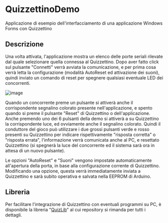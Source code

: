 # QuizzettinoDemo

Applicazione di esempio dell'interfacciamento di una applicazione Windows Forms con Quizzettino

## Descrizione
Una volta attivata, l'applicazione mostra un elenco delle porte seriali rilevate dal quale selezionare quella connessa al Quizzettino. Dopo aver fatto click sul pulsante "Connetti" verrà avviata la comunicazione, e per prima cosa verrà letta la configurazione (modalità AutoReset ed attivazione dei suoni), quindi inviato un comando di reset per spegnere qualsiasi eventuale LED dei concorrenti.

![image](https://user-images.githubusercontent.com/27277104/207894431-3f0a7092-db52-46c9-b217-1f34b6499a97.png)

Quando un concorrente preme un pulsante si attiverà anche il corrispondente segnalino colorato presente nell'applicazione, e spento quando si preme il pulsante "Reset" di Quizzettino o dell'applicazione. Anche premendo uno dei 6 pulsanti della demo si attiverà a su Quizzettino la corrispondente luce, ed ovviamente anche il segnalino colorato. Quindi il conduttore del gioco può utilizzare i due grossi pulsanti verde e rosso presenti su Quizzettino per indicare rispettivamente "risposta corretta" o "risposta errata", l'informazione verrà comunicata anche al PC, e resettato Quizzettino (si spegnerà la luce del concorrente ed il sistema sarà ora in attesa di un nuovo pulsante).

Le opzioni "AutoReset" e "Suoni" vengono impostate automaticamente all'apertura della porta, in base alla configurazione corrente di Quizzettino. Modificando una opzione, questa verrà immediatamente inviata a Quizzettino e sarà subito operativa e salvata nella EEPROM di Arduino.

## Libreria
Per facilitare l'integrazione di Quizzettino con eventuali programmi su PC, è disponibile la libreria "[QuizLib](https://github.com/dotto59/QuizLib)" al cui repository si rimanda per tutti i dettagli.
